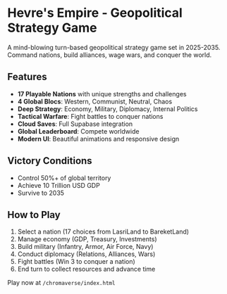 # Hevre's Empire - Geopolitical Strategy Game

A mind-blowing turn-based geopolitical strategy game set in 2025-2035. Command nations, build alliances, wage wars, and conquer the world.

## Features

- **17 Playable Nations** with unique strengths and challenges
- **4 Global Blocs**: Western, Communist, Neutral, Chaos
- **Deep Strategy**: Economy, Military, Diplomacy, Internal Politics
- **Tactical Warfare**: Fight battles to conquer nations
- **Cloud Saves**: Full Supabase integration
- **Global Leaderboard**: Compete worldwide
- **Modern UI**: Beautiful animations and responsive design

## Victory Conditions

- Control 50%+ of global territory
- Achieve 10 Trillion USD GDP
- Survive to 2035

## How to Play

1. Select a nation (17 choices from LasriLand to BareketLand)
2. Manage economy (GDP, Treasury, Investments)
3. Build military (Infantry, Armor, Air Force, Navy)
4. Conduct diplomacy (Relations, Alliances, Wars)
5. Fight battles (Win 3 to conquer a nation)
6. End turn to collect resources and advance time

Play now at `/chromaverse/index.html`
